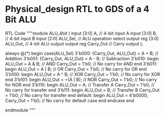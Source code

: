 # Physical_design RTL to GDS of a 4 Bit ALU 
RTL Code 
"""module ALU_4bit (
    input [3:0] A,        // 4-bit input A
    input [3:0] B,        // 4-bit input B
    input [2:0] ALU_Sel,  // ALU operation select
    output reg [3:0] ALU_Out, // 4-bit ALU output
    output reg Carry_Out  // Carry output
);

always @(*) begin
    case(ALU_Sel)
        3'b000: {Carry_Out, ALU_Out} = A + B;          // Addition
        3'b001: {Carry_Out, ALU_Out} = A - B;          // Subtraction
        3'b010: begin
            ALU_Out = A & B;                           // AND
            Carry_Out = 1'b0;                          // No carry for AND
        end
        3'b011: begin
            ALU_Out = A | B;                           // OR
            Carry_Out = 1'b0;                          // No carry for OR
        end
        3'b100: begin
            ALU_Out = A ^ B;                           // XOR
            Carry_Out = 1'b0;                          // No carry for XOR
        end
        3'b101: begin
            ALU_Out = ~(A | B);                        // NOR
            Carry_Out = 1'b0;                          // No carry for NOR
        end
        3'b110: begin
            ALU_Out = A;                               // Transfer A
            Carry_Out = 1'b0;                          // No carry for transfer
        end
        3'b111: begin
            ALU_Out = B;                               // Transfer B
            Carry_Out = 1'b0;                          // No carry for transfer
        end
        default: begin
            ALU_Out = 4'b0000;
            Carry_Out = 1'b0;                          // No carry for default case
        end
    endcase
end

endmodule
"""
